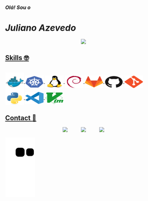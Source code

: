 ### _Olá! Sou o_  
# _Juliano Azevedo_



<div align="center">
  <a href="https://github.com/julianoihs">
  <img height="180em" src="https://github-readme-stats.vercel.app/api?username=julianoihs&show_icons=true&theme=great-gatsby&include_all_commits=true&count_private=true"/> 
</div>
  
  
 ## Skills :nerd_face:
<div style="display: inline_block"><br>
  <img align="center" alt="Rafa-docker" height="60" width="60" src="https://raw.githubusercontent.com/devicons/devicon/master/icons/docker/docker-original.svg">
  <img align="center" alt="Rafa-kubernetes" height="40" width="60" src="https://raw.githubusercontent.com/devicons/devicon/master/icons/kubernetes/kubernetes-plain.svg">
  <img align="center" alt="Rafa-Linux" height="40" width="60" src="https://raw.githubusercontent.com/devicons/devicon/master/icons/linux/linux-original.svg">
  <img align="center" alt="Rafa-debian" height="40" width="60" src="https://raw.githubusercontent.com/devicons/devicon/master/icons/debian/debian-original.svg">
  <img align="center" alt="Rafa-gitlab" height="40" width="60" src="https://raw.githubusercontent.com/devicons/devicon/master/icons/gitlab/gitlab-original.svg">
  <img align="center" alt="Rafa-github" height="40" width="60" src="https://raw.githubusercontent.com/devicons/devicon/master/icons/github/github-original.svg">
  <img align="center" alt="Rafa-git" height="40" width="60" src="https://raw.githubusercontent.com/devicons/devicon/master/icons/git/git-original.svg">
  <img align="center" alt="Rafa-Python" height="45" width="60" src="https://raw.githubusercontent.com/devicons/devicon/master/icons/python/python-original.svg">
  <img align="center" alt="Rafa-vscode" height="40" width="60" src="https://raw.githubusercontent.com/devicons/devicon/master/icons/vscode/vscode-original.svg">
  <img align="center" alt="Rafa-vim" height="40" width="60" src="https://raw.githubusercontent.com/devicons/devicon/master/icons/vim/vim-plain.svg">
</div>

  
  
  
  
  ## Contact :iphone:
  
<p align="center">
  <a href="https://www.linkedin.com/in/juliano-azevedo-de-jesus-b4798234/" target="_blank"><img src="https://img.shields.io/badge/-LinkedIn-%230077B5?style=for-the-badge&logo=linkedin&logoColor=white" target="_blank"></a> 
  &nbsp;&nbsp;&nbsp;&nbsp;&nbsp;&nbsp;&nbsp;&nbsp;&nbsp;
  <a href = "mailto:julianoihs@gmail.com"><img src="https://img.shields.io/badge/-Gmail-%23333?style=for-the-badge&logo=gmail&logoColor=white" target="_blank"></a>
  &nbsp;&nbsp;&nbsp;&nbsp;&nbsp;&nbsp;&nbsp;&nbsp;&nbsp;
  <a href = "https://t.me/julianoihs"><img src="https://img.shields.io/badge/Telegram-2CA5E0?style=for-the-badge&logo=telegram&logoColor=white" target="_blank"></a>
 <p align="center"> 


   
<div>
  
  ![Snake animation](https://github.com/rafaballerini/rafaballerini/blob/output/github-contribution-grid-snake.svg)
 
</div>

<!--
**julianoihs/julianoihs** is a ✨ _special_ ✨ repository because its `README.md` (this file) appears on your GitHub profile.

Here are some ideas to get you started:

- 🔭 Atualmente estou trabalhando em ...
- 🌱 Atualmente estou aprendendo ...
- 👯 Estou procurando colaborar em ...
- 🤔 Estou procurando ajuda com ...
- 💬 Pergunte-me sobre ...
- 📫 Como chegar até mim: ...
- 😄 Pronomes: ...
- ⚡ Curiosidade: ...

-->
